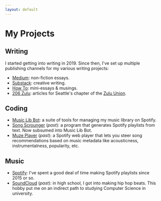 ```yaml
---
layout: default
---
```


# My Projects
## Writing
I started getting into writing in 2019. Since then, I've set up multiple publishing channels for my various writing projects:
- [Medium](https://okjuan.medium.com/): non-fiction essays.
- [Substack](https://okjuan.substack.com/): creative writing.
- [How To](https://okjuan.github.io/howto): mini-essays & musings.
- [206 Zulu](https://www.206zulu.org/author/juan-carlos-gallegos/): articles for Seattle's chapter of the [Zulu Union](https://www.thezuluunion.com/).

## Coding
- [Music Lib Bot](https://github.com/okjuan/music-lib-bot): a suite of tools for managing my music library on Spotify.
- [Song Scrounger](https://github.com/okjuan/song-scrounger) (*past*): a program that generates Spotify playlists from text. Now subsumed into Music Lib Bot.
- [Muze Player](https://github.com/okjuan/muze) (*past*): a Spotify web player that lets you steer song recommendations based on music metadata like acousticness, instrumentalness, popularity, etc.

## Music
- [Spotify](https://open.spotify.com/user/jcgalleg): I've spent a good deal of time making Spotify playlists since 2015 or so.
- [SoundCloud](https://soundcloud.com/baba-guano) (*past*): in high school, I got into making hip hop beats. This hobby put me on an indirect path to studying Computer Science in university.